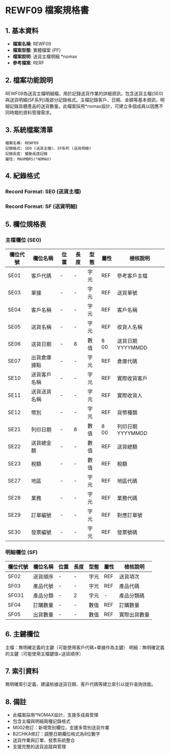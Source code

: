 # REWF09 檔案規格書

## 1. 基本資料
- **檔案名稱**: REWF09
- **檔案型態**: 實體檔案 (PF)
- **檔案說明**: 送貨主檔明細 *nomax
- **參考檔案**: RERF

## 2. 檔案功能說明
REWF09為送貨主檔明細檔，用於記錄送貨作業的詳細資訊，包含送貨主檔(SE0)與送貨明細(SF系列)兩部分記錄格式。主檔記錄客戶、日期、金額等基本資訊，明細記錄具體產品的送貨數量。此檔案採用*nomax設計，可建立多個成員以因應不同時期的資料管理需求。

## 3. 系統檔案清單
```
檔案名稱: REWF09
記錄格式: SE0 (送貨主檔)、SF系列 (送貨明細)
記錄長度: 變動長度記錄
屬性: MAXMBRS(*NOMAX)
```

## 4. 紀錄格式
### Record Format: SE0 (送貨主檔)
### Record Format: SF (送貨明細)

## 5. 欄位規格表

### 主檔欄位 (SE0)
| 欄位代號 | 欄位名稱 | 位置 | 長度 | 型態 | 屬性 | 檢核說明 |
|---------|----------|------|------|------|------|----------|
| SE01 | 客戶代碼 | - | - | 字元 | REF | 參考客戶主檔 |
| SE03 | 單據 | - | - | 字元 | REF | 送貨單號 |
| SE04 | 客戶名稱 | - | - | 字元 | REF | 客戶名稱 |
| SE05 | 送貨名稱 | - | - | 字元 | REF | 收貨人名稱 |
| SE06 | 送貨日期 | - | 8 | 數值 | 8 00 | 送貨日期YYYYMMDD |
| SE07 | 出貨倉庫據點 | - | - | 字元 | REF | 倉庫代碼 |
| SE10 | 送貨客戶名稱 | - | - | 字元 | REF | 實際收貨客戶 |
| SE11 | 送貨送貨名稱 | - | - | 字元 | REF | 實際收貨人 |
| SE12 | 幣別 | - | - | 字元 | REF | 貨幣種類 |
| SE21 | 列印日期 | - | 8 | 數值 | 8 00 | 列印日期YYYYMMDD |
| SE22 | 送貨總金額 | - | - | 數值 | REF | 送貨總額 |
| SE23 | 稅額 | - | - | 數值 | REF | 稅額 |
| SE27 | 地區 | - | - | 字元 | REF | 地區代碼 |
| SE28 | 業務 | - | - | 字元 | REF | 業務代碼 |
| SE29 | 訂單編號 | - | - | 字元 | REF | 對應訂單號 |
| SE30 | 發票編號 | - | - | 字元 | REF | 發票號碼 |

### 明細欄位 (SF)
| 欄位代號 | 欄位名稱 | 位置 | 長度 | 型態 | 屬性 | 檢核說明 |
|---------|----------|------|------|------|------|----------|
| SF02 | 送貨順序 | - | - | 字元 | REF | 送貨項次 |
| SF03 | 產品代號 | - | - | 字元 | REF | 產品代碼 |
| SF031 | 產品分類 | - | 2 | 字元 | - | 產品分類碼 |
| SF04 | 訂購數量 | - | - | 數值 | REF | 訂購數量 |
| SF05 | 出貨數量 | - | - | 數值 | REF | 實際出貨數量 |

## 6. 主鍵欄位
主檔：無明確定義的主鍵（可能使用客戶代碼+單據作為主鍵）
明細：無明確定義的主鍵（可能使用主檔鍵值+送貨順序）

## 7. 索引資料
無明確索引定義，建議依據送貨日期、客戶代碼等建立索引以提升查詢效能。

## 8. 備註
- 此檔案採用*NOMAX設計，支援多成員管理
- 包含主檔與明細兩種記錄格式
- M002修訂：新增幣別欄位，支援多幣別送貨作業
- B2CHKA修訂：調整日期欄位格式為8位數字
- 送貨作業與訂單、發票系統整合
- 支援完整的送貨追蹤與管理 